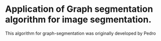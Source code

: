 # Application of Graph segmentation algorithm for image segmentation.

This algorithm for graph-segmentation was originally developed by Pedro